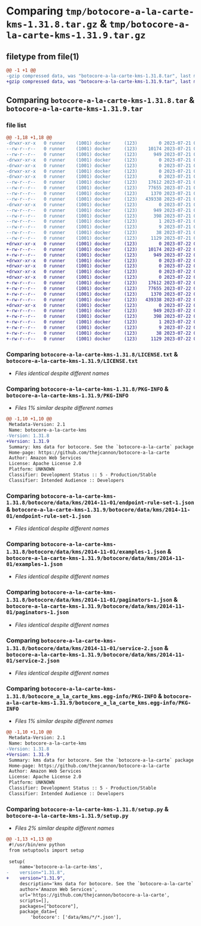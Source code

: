 # Comparing `tmp/botocore-a-la-carte-kms-1.31.8.tar.gz` & `tmp/botocore-a-la-carte-kms-1.31.9.tar.gz`

## filetype from file(1)

```diff
@@ -1 +1 @@
-gzip compressed data, was "botocore-a-la-carte-kms-1.31.8.tar", last modified: Fri Jul 21 01:21:37 2023, max compression
+gzip compressed data, was "botocore-a-la-carte-kms-1.31.9.tar", last modified: Sat Jul 22 01:20:39 2023, max compression
```

## Comparing `botocore-a-la-carte-kms-1.31.8.tar` & `botocore-a-la-carte-kms-1.31.9.tar`

### file list

```diff
@@ -1,18 +1,18 @@
-drwxr-xr-x   0 runner    (1001) docker     (123)        0 2023-07-21 01:21:37.539219 botocore-a-la-carte-kms-1.31.8/
--rw-r--r--   0 runner    (1001) docker     (123)    10174 2023-07-21 01:21:37.000000 botocore-a-la-carte-kms-1.31.8/LICENSE.txt
--rw-r--r--   0 runner    (1001) docker     (123)      949 2023-07-21 01:21:37.539219 botocore-a-la-carte-kms-1.31.8/PKG-INFO
-drwxr-xr-x   0 runner    (1001) docker     (123)        0 2023-07-21 01:21:37.539219 botocore-a-la-carte-kms-1.31.8/botocore/
-drwxr-xr-x   0 runner    (1001) docker     (123)        0 2023-07-21 01:21:37.539219 botocore-a-la-carte-kms-1.31.8/botocore/data/
-drwxr-xr-x   0 runner    (1001) docker     (123)        0 2023-07-21 01:21:37.539219 botocore-a-la-carte-kms-1.31.8/botocore/data/kms/
-drwxr-xr-x   0 runner    (1001) docker     (123)        0 2023-07-21 01:21:37.539219 botocore-a-la-carte-kms-1.31.8/botocore/data/kms/2014-11-01/
--rw-r--r--   0 runner    (1001) docker     (123)    17612 2023-07-21 01:21:06.000000 botocore-a-la-carte-kms-1.31.8/botocore/data/kms/2014-11-01/endpoint-rule-set-1.json
--rw-r--r--   0 runner    (1001) docker     (123)    77655 2023-07-21 01:21:06.000000 botocore-a-la-carte-kms-1.31.8/botocore/data/kms/2014-11-01/examples-1.json
--rw-r--r--   0 runner    (1001) docker     (123)     1370 2023-07-21 01:21:06.000000 botocore-a-la-carte-kms-1.31.8/botocore/data/kms/2014-11-01/paginators-1.json
--rw-r--r--   0 runner    (1001) docker     (123)   439338 2023-07-21 01:21:06.000000 botocore-a-la-carte-kms-1.31.8/botocore/data/kms/2014-11-01/service-2.json
-drwxr-xr-x   0 runner    (1001) docker     (123)        0 2023-07-21 01:21:37.539219 botocore-a-la-carte-kms-1.31.8/botocore_a_la_carte_kms.egg-info/
--rw-r--r--   0 runner    (1001) docker     (123)      949 2023-07-21 01:21:37.000000 botocore-a-la-carte-kms-1.31.8/botocore_a_la_carte_kms.egg-info/PKG-INFO
--rw-r--r--   0 runner    (1001) docker     (123)      398 2023-07-21 01:21:37.000000 botocore-a-la-carte-kms-1.31.8/botocore_a_la_carte_kms.egg-info/SOURCES.txt
--rw-r--r--   0 runner    (1001) docker     (123)        1 2023-07-21 01:21:37.000000 botocore-a-la-carte-kms-1.31.8/botocore_a_la_carte_kms.egg-info/dependency_links.txt
--rw-r--r--   0 runner    (1001) docker     (123)        9 2023-07-21 01:21:37.000000 botocore-a-la-carte-kms-1.31.8/botocore_a_la_carte_kms.egg-info/top_level.txt
--rw-r--r--   0 runner    (1001) docker     (123)       38 2023-07-21 01:21:37.539219 botocore-a-la-carte-kms-1.31.8/setup.cfg
--rw-r--r--   0 runner    (1001) docker     (123)     1129 2023-07-21 01:21:37.000000 botocore-a-la-carte-kms-1.31.8/setup.py
+drwxr-xr-x   0 runner    (1001) docker     (123)        0 2023-07-22 01:20:39.413141 botocore-a-la-carte-kms-1.31.9/
+-rw-r--r--   0 runner    (1001) docker     (123)    10174 2023-07-22 01:20:39.000000 botocore-a-la-carte-kms-1.31.9/LICENSE.txt
+-rw-r--r--   0 runner    (1001) docker     (123)      949 2023-07-22 01:20:39.413141 botocore-a-la-carte-kms-1.31.9/PKG-INFO
+drwxr-xr-x   0 runner    (1001) docker     (123)        0 2023-07-22 01:20:39.409141 botocore-a-la-carte-kms-1.31.9/botocore/
+drwxr-xr-x   0 runner    (1001) docker     (123)        0 2023-07-22 01:20:39.409141 botocore-a-la-carte-kms-1.31.9/botocore/data/
+drwxr-xr-x   0 runner    (1001) docker     (123)        0 2023-07-22 01:20:39.409141 botocore-a-la-carte-kms-1.31.9/botocore/data/kms/
+drwxr-xr-x   0 runner    (1001) docker     (123)        0 2023-07-22 01:20:39.409141 botocore-a-la-carte-kms-1.31.9/botocore/data/kms/2014-11-01/
+-rw-r--r--   0 runner    (1001) docker     (123)    17612 2023-07-22 01:20:09.000000 botocore-a-la-carte-kms-1.31.9/botocore/data/kms/2014-11-01/endpoint-rule-set-1.json
+-rw-r--r--   0 runner    (1001) docker     (123)    77655 2023-07-22 01:20:09.000000 botocore-a-la-carte-kms-1.31.9/botocore/data/kms/2014-11-01/examples-1.json
+-rw-r--r--   0 runner    (1001) docker     (123)     1370 2023-07-22 01:20:09.000000 botocore-a-la-carte-kms-1.31.9/botocore/data/kms/2014-11-01/paginators-1.json
+-rw-r--r--   0 runner    (1001) docker     (123)   439338 2023-07-22 01:20:09.000000 botocore-a-la-carte-kms-1.31.9/botocore/data/kms/2014-11-01/service-2.json
+drwxr-xr-x   0 runner    (1001) docker     (123)        0 2023-07-22 01:20:39.413141 botocore-a-la-carte-kms-1.31.9/botocore_a_la_carte_kms.egg-info/
+-rw-r--r--   0 runner    (1001) docker     (123)      949 2023-07-22 01:20:39.000000 botocore-a-la-carte-kms-1.31.9/botocore_a_la_carte_kms.egg-info/PKG-INFO
+-rw-r--r--   0 runner    (1001) docker     (123)      398 2023-07-22 01:20:39.000000 botocore-a-la-carte-kms-1.31.9/botocore_a_la_carte_kms.egg-info/SOURCES.txt
+-rw-r--r--   0 runner    (1001) docker     (123)        1 2023-07-22 01:20:39.000000 botocore-a-la-carte-kms-1.31.9/botocore_a_la_carte_kms.egg-info/dependency_links.txt
+-rw-r--r--   0 runner    (1001) docker     (123)        9 2023-07-22 01:20:39.000000 botocore-a-la-carte-kms-1.31.9/botocore_a_la_carte_kms.egg-info/top_level.txt
+-rw-r--r--   0 runner    (1001) docker     (123)       38 2023-07-22 01:20:39.413141 botocore-a-la-carte-kms-1.31.9/setup.cfg
+-rw-r--r--   0 runner    (1001) docker     (123)     1129 2023-07-22 01:20:39.000000 botocore-a-la-carte-kms-1.31.9/setup.py
```

### Comparing `botocore-a-la-carte-kms-1.31.8/LICENSE.txt` & `botocore-a-la-carte-kms-1.31.9/LICENSE.txt`

 * *Files identical despite different names*

### Comparing `botocore-a-la-carte-kms-1.31.8/PKG-INFO` & `botocore-a-la-carte-kms-1.31.9/PKG-INFO`

 * *Files 1% similar despite different names*

```diff
@@ -1,10 +1,10 @@
 Metadata-Version: 2.1
 Name: botocore-a-la-carte-kms
-Version: 1.31.8
+Version: 1.31.9
 Summary: kms data for botocore. See the `botocore-a-la-carte` package for more info.
 Home-page: https://github.com/thejcannon/botocore-a-la-carte
 Author: Amazon Web Services
 License: Apache License 2.0
 Platform: UNKNOWN
 Classifier: Development Status :: 5 - Production/Stable
 Classifier: Intended Audience :: Developers
```

### Comparing `botocore-a-la-carte-kms-1.31.8/botocore/data/kms/2014-11-01/endpoint-rule-set-1.json` & `botocore-a-la-carte-kms-1.31.9/botocore/data/kms/2014-11-01/endpoint-rule-set-1.json`

 * *Files identical despite different names*

### Comparing `botocore-a-la-carte-kms-1.31.8/botocore/data/kms/2014-11-01/examples-1.json` & `botocore-a-la-carte-kms-1.31.9/botocore/data/kms/2014-11-01/examples-1.json`

 * *Files identical despite different names*

### Comparing `botocore-a-la-carte-kms-1.31.8/botocore/data/kms/2014-11-01/paginators-1.json` & `botocore-a-la-carte-kms-1.31.9/botocore/data/kms/2014-11-01/paginators-1.json`

 * *Files identical despite different names*

### Comparing `botocore-a-la-carte-kms-1.31.8/botocore/data/kms/2014-11-01/service-2.json` & `botocore-a-la-carte-kms-1.31.9/botocore/data/kms/2014-11-01/service-2.json`

 * *Files identical despite different names*

### Comparing `botocore-a-la-carte-kms-1.31.8/botocore_a_la_carte_kms.egg-info/PKG-INFO` & `botocore-a-la-carte-kms-1.31.9/botocore_a_la_carte_kms.egg-info/PKG-INFO`

 * *Files 1% similar despite different names*

```diff
@@ -1,10 +1,10 @@
 Metadata-Version: 2.1
 Name: botocore-a-la-carte-kms
-Version: 1.31.8
+Version: 1.31.9
 Summary: kms data for botocore. See the `botocore-a-la-carte` package for more info.
 Home-page: https://github.com/thejcannon/botocore-a-la-carte
 Author: Amazon Web Services
 License: Apache License 2.0
 Platform: UNKNOWN
 Classifier: Development Status :: 5 - Production/Stable
 Classifier: Intended Audience :: Developers
```

### Comparing `botocore-a-la-carte-kms-1.31.8/setup.py` & `botocore-a-la-carte-kms-1.31.9/setup.py`

 * *Files 2% similar despite different names*

```diff
@@ -1,13 +1,13 @@
 #!/usr/bin/env python
 from setuptools import setup
 
 setup(
     name='botocore-a-la-carte-kms',
-    version="1.31.8",
+    version="1.31.9",
     description='kms data for botocore. See the `botocore-a-la-carte` package for more info.',
     author='Amazon Web Services',
     url='https://github.com/thejcannon/botocore-a-la-carte',
     scripts=[],
     packages=["botocore"],
     package_data={
         'botocore': ['data/kms/*/*.json'],
```

